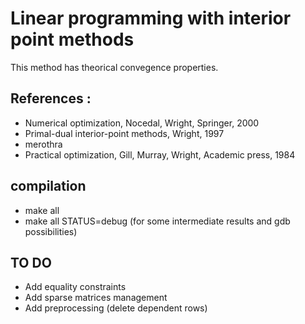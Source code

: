 # Linear programming with interior point methods


This method has theorical convegence properties.




## References :
* Numerical optimization, Nocedal, Wright, Springer, 2000
* Primal-dual interior-point methods, Wright, 1997
* merothra
* Practical optimization, Gill, Murray, Wright, Academic press, 1984

## compilation
* make all
* make all STATUS=debug (for some intermediate results and gdb possibilities)

## TO DO
* Add equality constraints
* Add sparse matrices management
* Add preprocessing (delete dependent rows)
